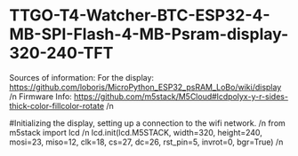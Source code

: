# TTGO-T4-Watcher-BTC-ESP32-4-MB-SPI-Flash-4-MB-Psram-display-320-240-TFT

Sources of information:
For the display:  https://github.com/loboris/MicroPython_ESP32_psRAM_LoBo/wiki/display /n
Firmware Info:    https://github.com/m5stack/M5Cloud#lcdpolyx-y-r-sides-thick-color-fillcolor-rotate /n

#Initializing the display, setting up a connection to the wifi network. /n
from m5stack import lcd /n
lcd.init(lcd.M5STACK, width=320, height=240, mosi=23, miso=12,  clk=18, cs=27, dc=26, rst_pin=5, invrot=0, bgr=True) /n

